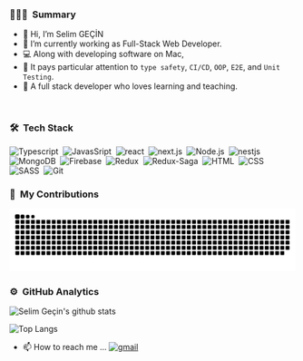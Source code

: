 ### 🧑🏻‍💻 &nbsp;Summary

- 👋 Hi, I’m Selim GEÇİN
- 🌱 I’m currently working as Full-Stack Web Developer.
- 💻 Along with developing software on Mac,
- 🚀 It pays particular attention to `type safety`, `CI/CD`, `OOP`, `E2E`, and `Unit Testing`.
- 🥳 A full stack developer who loves learning and teaching.

<br/>

### 🛠 &nbsp;Tech Stack
![Typescript](https://img.shields.io/badge/-TypeScript-141a20?style=flat&logo=Typescript&logoColor=3178C6)&nbsp;
![JavasSript](https://img.shields.io/badge/-JavaScript-141a20?style=flat&logo=Javascript&logoColor=FCDC00)&nbsp;
![react](https://img.shields.io/badge/-React-141a20?style=flat&logo=react&logoColor=61DAFB)&nbsp;
![next.js](https://img.shields.io/badge/-Next.js-141a20?style=flat&logo=next.js&logoColor=ffffff)&nbsp;
![Node.js](https://img.shields.io/badge/-Node.js-141a20?style=flat&logo=Node.js&logoColor=75AC63)&nbsp;
![nestjs](https://img.shields.io/badge/-NestJs-141a20?style=flat&logo=nestjs&logoColor=E0234E)&nbsp;
![MongoDB](https://img.shields.io/badge/-MongoDB-141a20?style=flat&logo=Mongodb&logoColor=75AC63)&nbsp;
![Firebase](https://img.shields.io/badge/-Firebase-141a20?style=flat&logo=Firebase&logoColor=FCDC00)&nbsp;
![Redux](https://img.shields.io/badge/-Redux-141a20?style=flat&logo=redux&logoColor=FCDC00)&nbsp;
![Redux-Saga](https://img.shields.io/badge/-ReduxSaga-141a20?style=flat&logo=redux-saga&logoColor=FCDC00)&nbsp;
![HTML](https://img.shields.io/badge/-HTML-141a20?style=flat&logo=HTML5)&nbsp;
![CSS](https://img.shields.io/badge/-CSS-141a20?style=flat&logo=CSS3&logoColor=1572B6)&nbsp;
![SASS](https://img.shields.io/badge/-SCSS-141a20?style=flat&logo=SASS)&nbsp;
![Git](https://img.shields.io/badge/-Git-141a20?style=flat&logo=git)&nbsp;
<!-- ![ONNX](https://img.shields.io/badge/-Onnx-141a20?style=flat&logo=onnx)&nbsp; -->
<!-- ![OpenCV](https://img.shields.io/badge/-OpenCV-141a20?style=flat&logo=opencv)&nbsp; -->
<!-- [FabricJS](https://img.shields.io/badge/-FabricJS-141a20?style=flat&logo=fabricjs)&nbsp; -->
<!-- ![Cornerstone](https://img.shields.io/badge/-cornerstone-141a20?style=flat&logo=cornerstone)&nbsp; -->
<!-- ![OpenSeaDragon](https://img.shields.io/badge/-OpenSeaDragon-141a20?style=flat&logo=openseadragon)&nbsp; -->
<!-- ![Amcharts](https://img.shields.io/badge/-Amcharts-141a20?style=flat&logo=amcharts)&nbsp; -->


### 🐍 &nbsp;My Contributions
<picture>
  <source media="(prefers-color-scheme: dark)" srcset="https://raw.githubusercontent.com/hopesf/hopesf/output/github-contribution-grid-snake-dark.svg">
  <source media="(prefers-color-scheme: light)" srcset="https://raw.githubusercontent.com/hopesf/hopesf/output/github-contribution-grid-snake.svg">
  <img alt="github contribution grid snake animation" src="https://raw.githubusercontent.com/hopesf/hopesf/output/github-contribution-grid-snake.svg">
</picture>

### ⚙️ &nbsp;GitHub Analytics
![Selim Geçin's github stats](https://github-readme-stats.vercel.app/api?username=hopesf&theme=radical)&nbsp;

![Top Langs](https://github-readme-stats.vercel.app/api/top-langs/?username=hopesf&layout=compact&theme=radical&count_private=true&langs_count=5&exclude_repo=BIL2002-final,MemoryGame-MadeWithUnity&hide=html,python,shell)


- 📫 How to reach me ... 
[![gmail](https://img.shields.io/badge/-gecin18@gmail.com-D14836?style=flat&logo=Gmail&logoColor=white)](mailto:gecin18@gmail.com)
